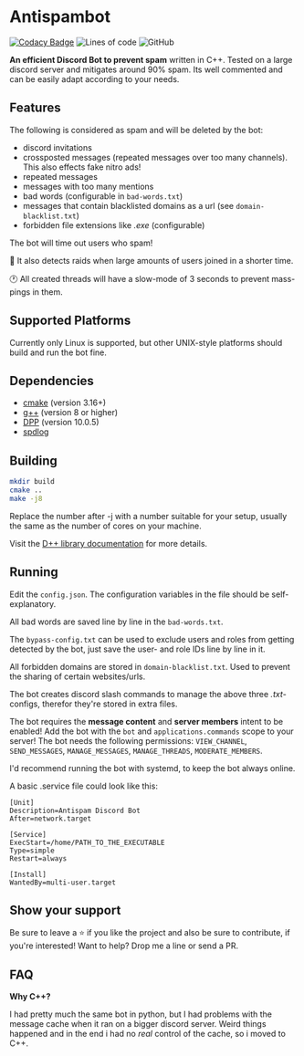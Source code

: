 # Antispambot

[![Codacy Badge](https://app.codacy.com/project/badge/Grade/9804970630774ee6b62a900404df2c04)](https://www.codacy.com/gh/Commandserver/Antispambot/dashboard?utm_source=github.com&amp;utm_medium=referral&amp;utm_content=Commandserver/Antispambot&amp;utm_campaign=Badge_Grade)
![Lines of code](https://img.shields.io/tokei/lines/github/Commandserver/Antispambot)
![GitHub](https://img.shields.io/github/license/Commandserver/Antispambot)

**An efficient Discord Bot to prevent spam** written in C++. Tested on a large discord server and mitigates around 90% spam. Its well commented and can be easily adapt according to your needs.

## Features

The following is considered as spam and will be deleted by the bot:
* discord invitations
* crossposted messages (repeated messages over too many channels). This also effects fake nitro ads!
* repeated messages
* messages with too many mentions
* bad words (configurable in `bad-words.txt`)
* messages that contain blacklisted domains as a url (see `domain-blacklist.txt`)
* forbidden file extensions like _.exe_ (configurable)

The bot will time out users who spam!

🤖 It also detects raids when large amounts of users joined in a shorter time.

🕐 All created threads will have a slow-mode of 3 seconds to prevent mass-pings in them.

## Supported Platforms

Currently only Linux is supported, but other UNIX-style platforms should build and run the bot fine.

## Dependencies
* [cmake](https://cmake.org/) (version 3.16+)
* [g++](https://gcc.gnu.org) (version 8 or higher)
* [DPP](https://github.com/brainboxdotcc/DPP) (version 10.0.5)
* [spdlog](https://github.com/gabime/spdlog)

## Building

```bash
mkdir build
cmake ..
make -j8
```

Replace the number after -j with a number suitable for your setup, usually the same as the number of cores on your machine.

Visit the [D++ library documentation](https://dpp.dev/) for more details.

## Running

Edit the `config.json`. The configuration variables in the file should be self-explanatory.

All bad words are saved line by line in the `bad-words.txt`.

The `bypass-config.txt` can be used to exclude users and roles from getting detected by the bot, just save the user- and role IDs line by line in it.

All forbidden domains are stored in `domain-blacklist.txt`. Used to prevent the sharing of certain websites/urls.

The bot creates discord slash commands to manage the above three _.txt_-configs, therefor they're stored in extra files.

The bot requires the **message content** and **server members** intent to be enabled!
Add the bot with the `bot` and `applications.commands` scope to your server!
The bot needs the following permissions: `VIEW_CHANNEL`, `SEND_MESSAGES`, `MANAGE_MESSAGES`, `MANAGE_THREADS`, `MODERATE_MEMBERS`.

I'd recommend running the bot with systemd, to keep the bot always online.

A basic .service file could look like this:

```unit file (systemd)
[Unit]
Description=Antispam Discord Bot
After=network.target

[Service]
ExecStart=/home/PATH_TO_THE_EXECUTABLE
Type=simple
Restart=always

[Install]
WantedBy=multi-user.target
```

## Show your support

Be sure to leave a ⭐️ if you like the project and also be sure to contribute, if you're interested! Want to help? Drop me a line or send a PR.

## FAQ

**Why C++?**

I had pretty much the same bot in python, but I had problems with the message cache when it ran on a bigger discord server. Weird things happened and in the end i had no _real_ control of the cache, so i moved to C++.
